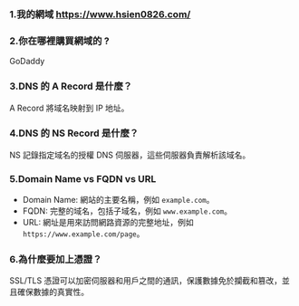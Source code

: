 ### 1.我的網域 https://www.hsien0826.com/
### 2.你在哪裡購買網域的 ?
GoDaddy
### 3.DNS 的 A Record 是什麼？ 
A Record 將域名映射到 IP 地址。
### 4.DNS 的 NS Record 是什麼？
NS 記錄指定域名的授權 DNS 伺服器，這些伺服器負責解析該域名。
### 5.Domain Name vs FQDN vs URL
- Domain Name: 網站的主要名稱，例如 `example.com`。
- FQDN: 完整的域名，包括子域名，例如 `www.example.com`。
- URL: 網址是用來訪問網路資源的完整地址，例如 `https://www.example.com/page`。
### 6.為什麼要加上憑證？
SSL/TLS 憑證可以加密伺服器和用戶之間的通訊，保護數據免於攔截和篡改，並且確保數據的真實性。

